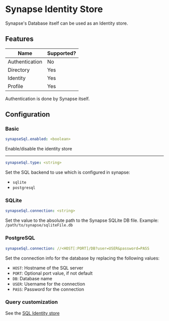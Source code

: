 # Synapse Identity Store
Synapse's Database itself can be used as an Identity store.

## Features
|      Name      | Supported? |
|----------------|------------|
| Authentication | No         |
| Directory      | Yes        |
| Identity       | Yes        |
| Profile        | Yes        |

Authentication is done by Synapse itself.

## Configuration
### Basic
```yaml
synapseSql.enabled: <boolean>
```
Enable/disable the identity store

---

```yaml
synapseSql.type: <string>
```
Set the SQL backend to use which is configured in synapse:
- `sqlite`
- `postgresql`

### SQLite
```yaml
synapseSql.connection: <string>
```
Set the value to the absolute path to the Synapse SQLite DB file.
Example: `/path/to/synapse/sqliteFile.db`

### PostgreSQL
```yaml
synapseSql.connection: //<HOST[:PORT]/DB?user=USER&password=PASS
```
Set the connection info for the database by replacing the following values:
- `HOST`: Hostname of the SQL server
- `PORT`: Optional port value, if not default
- `DB`: Database name
- `USER`: Username for the connection
- `PASS`: Password for the connection

### Query customization
See the [SQL Identity store](sql.md)
